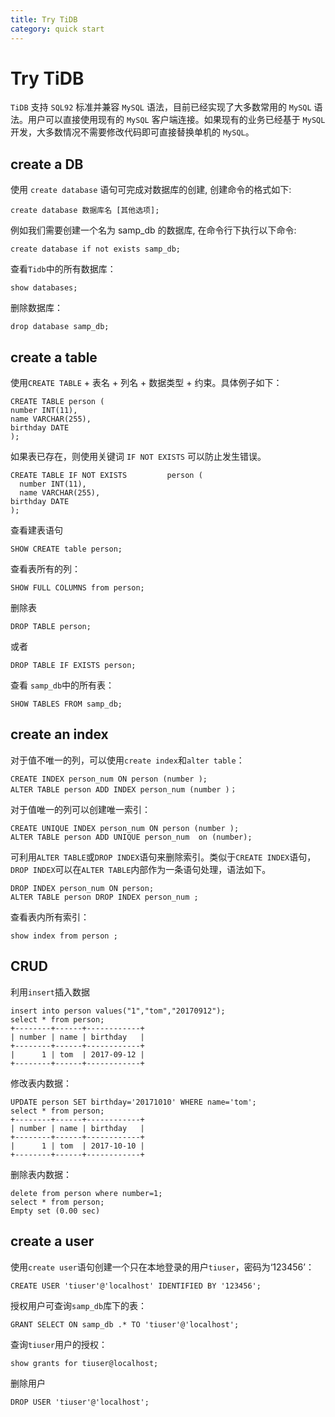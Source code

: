 ```yaml
---
title: Try TiDB
category: quick start
---
```


# Try TiDB


`TiDB` 支持 `SQL92` 标准并兼容 `MySQL` 语法，目前已经实现了大多数常用的 `MySQL` 语法。用户可以直接使用现有的 `MySQL` 客户端连接。如果现有的业务已经基于 `MySQL` 开发，大多数情况不需要修改代码即可直接替换单机的 `MySQL`。


## create a DB
使用 `create database` 语句可完成对数据库的创建, 创建命令的格式如下:

    create database 数据库名 [其他选项];
  
例如我们需要创建一个名为 samp_db 的数据库, 在命令行下执行以下命令:

    create database if not exists samp_db;

查看`Tidb`中的所有数据库：

    show databases;

删除数据库：

    drop database samp_db;


## create a table

 使用`CREATE TABLE`  + 表名 + 列名 + 数据类型 + 约束。具体例子如下：

    CREATE TABLE person (
    number INT(11),
    name VARCHAR(255),
    birthday DATE
    );



如果表已存在，则使用关键词 `IF NOT EXISTS` 可以防止发生错误。



    CREATE TABLE IF NOT EXISTS         person (
      number INT(11),
      name VARCHAR(255),
    birthday DATE
    );

查看建表语句

    SHOW CREATE table person;

查看表所有的列：

    SHOW FULL COLUMNS from person;

删除表

    DROP TABLE person;

或者

    DROP TABLE IF EXISTS person;

查看 `samp_db`中的所有表：

    SHOW TABLES FROM samp_db;


## create an index

对于值不唯一的列，可以使用`create index`和`alter table`：

    CREATE INDEX person_num ON person (number );
    ALTER TABLE person ADD INDEX person_num (number )；

对于值唯一的列可以创建唯一索引：

    CREATE UNIQUE INDEX person_num ON person (number );
    ALTER TABLE person ADD UNIQUE person_num  on (number);

可利用`ALTER TABLE`或`DROP INDEX`语句来删除索引。类似于`CREATE INDEX`语句，`DROP INDEX`可以在`ALTER TABLE`内部作为一条语句处理，语法如下。

    DROP INDEX person_num ON person;
    ALTER TABLE person DROP INDEX person_num ;

查看表内所有索引：

    show index from person ;

## CRUD

利用`insert`插入数据

    insert into person values("1","tom","20170912");
    select * from person;
    +--------+------+------------+
    | number | name | birthday   |
    +--------+------+------------+
    |      1 | tom  | 2017-09-12 |
    +--------+------+------------+


修改表内数据：

    UPDATE person SET birthday='20171010' WHERE name='tom';
    select * from person;
    +--------+------+------------+
    | number | name | birthday   |
    +--------+------+------------+
    |      1 | tom  | 2017-10-10 |
    +--------+------+------------+

删除表内数据：

    delete from person where number=1;
    select * from person;
    Empty set (0.00 sec)


## create a user
使用`create user`语句创建一个只在本地登录的用户`tiuser`，密码为‘123456’：

    CREATE USER 'tiuser'@'localhost' IDENTIFIED BY '123456';

授权用户可查询`samp_db`库下的表：

    GRANT SELECT ON samp_db .* TO 'tiuser'@'localhost';
 
查询`tiuser`用户的授权：

    show grants for tiuser@localhost;

删除用户

    DROP USER 'tiuser'@'localhost';


